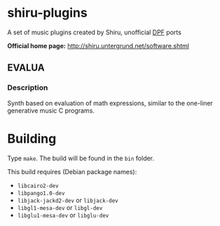 # shiru-plugins

A set of music plugins created by Shiru, unofficial [DPF](https://github.com/DISTRHO/DPF) ports

**Official home page:** http://shiru.untergrund.net/software.shtml

## EVALUA

### Description

Synth based on evaluation of math expressions, similar to the one-liner generative music C programs.

# Building

Type `make`. The build will be found in the `bin` folder.

This build requires (Debian package names):

- `libcairo2-dev`
- `libpango1.0-dev`
- `libjack-jackd2-dev` or `libjack-dev`
- `libgl1-mesa-dev` or `libgl-dev`
- `libglu1-mesa-dev` or `libglu-dev`
